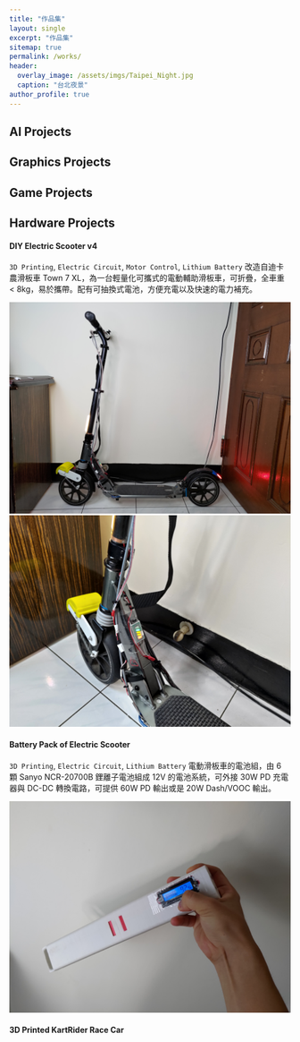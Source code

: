 ```yaml
---
title: "作品集"
layout: single
excerpt: "作品集"
sitemap: true
permalink: /works/
header:
  overlay_image: /assets/imgs/Taipei_Night.jpg
  caption: "台北夜景"
author_profile: true
---
```


## AI Projects

## Graphics Projects

## Game Projects

## Hardware Projects

#### DIY Electric Scooter v4
`3D Printing`, `Electric Circuit`, `Motor Control`, `Lithium Battery`
改造自迪卡農滑板車 Town 7 XL，為一台輕量化可攜式的電動輔助滑板車，可折疊，全車重 < 8kg，易於攜帶。配有可抽換式電池，方便充電以及快速的電力補充。

![](/assets/imgs/Projects/Hardware/ElectricScooterV4/P_20210821_160935.jpg)
![](/assets/imgs/Projects/Hardware/ElectricScooterV4/P_20210821_160948.jpg)

#### Battery Pack of Electric Scooter
`3D Printing`, `Electric Circuit`, `Lithium Battery`
電動滑板車的電池組，由 6 顆 Sanyo NCR-20700B 鋰離子電池組成 12V 的電池系統，可外接 30W PD 充電器與 DC-DC 轉換電路，可提供 60W PD 輸出或是 20W Dash/VOOC 輸出。

![](/assets/imgs/Projects/Hardware/BatteryPackV1/P_20210821_161144.jpg)

#### 3D Printed KartRider Race Car


